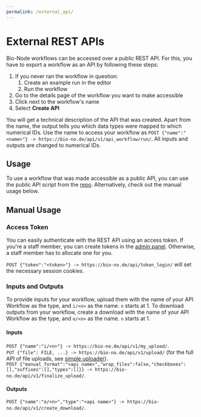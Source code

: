 ```yaml
---
permalink: /external_api/
---
```


# External REST APIs

Bio-Node workflows can be accessed over a public REST API. For this, you have to export a workflow as an API by following these steps:

1. If you never ran the workflow in question:
    1. Create an example run in the editor
    1. Run the workflow
1. Go to the details page of the workflow you want to make accessible
1. Click <Fa-Pen title="Pen" /> next to the workflow's name
1. Select **Create API**

You will get a technical description of the API that was created. Apart from the name, the output tells you which data types were mapped to which numerical IDs.
Use the name to access your workflow as `POST {"name":"<name>"} -> https://bio-no.de/api/v1/api_workflow/run/`.
All inputs and outputs are changed to numerical IDs.

## Usage

To use a workflow that was made accessible as a public API, you can use the public API script from the [repo][3]. Alternatively, check out the manual usage below.

## Manual Usage

### Access Token

You can easily authenticate with the REST API using an access token. If you're a staff member, you can create tokens in the [admin panel][1]. Otherwise, a staff member has to allocate one for you.

`POST {"token":"<token>"} -> https://bio-no.de/api/token_login/` will set the necessary session cookies.

### Inputs and Outputs

To provide inputs for your workflow, upload them with the name of your API Workflow as the type, and `i/<n>` as the name. `n` starts at 1.
To download outputs from your workflow, create a download with the name of your API Workflow as the type, and `o/<n>` as the name. `n` starts at 1.

#### Inputs

`POST {"name":"i/<n>"} -> https://bio-no.de/api/v1/my_upload/`.  
`PUT {"file": FILE, ...} -> https://bio-no.de/api/v1/upload/` (for the full API of file uploads, see [simple uploader][2]).  
`POST {"manual_format":"<api name>","wrap_files":false,"checkboxes":[],"suffixes":[],"types":[]}} -> https://bio-no.de/api/v1/finalize_upload/`.

#### Outputs

`POST {"name":"o/<n>","type":"<api name>"} -> https://bio-no.de/api/v1/create_download/`.

[1]: https://bio-no.de/#/admin/app/apitoken/
[2]: https://github.com/simple-uploader/Uploader
[3]: https://github.com/bromberglab/bio-node/blob/master/api.sh
